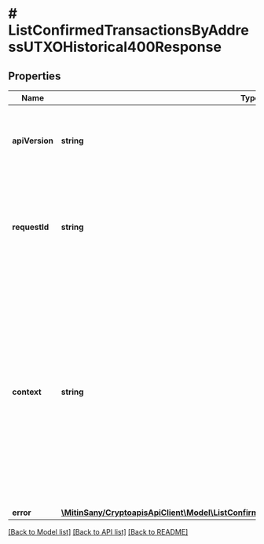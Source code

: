 # # ListConfirmedTransactionsByAddressUTXOHistorical400Response

## Properties

Name | Type | Description | Notes
------------ | ------------- | ------------- | -------------
**apiVersion** | **string** | Specifies the version of the API that incorporates this endpoint. |
**requestId** | **string** | Defines the ID of the request. The &#x60;requestId&#x60; is generated by Crypto APIs and it&#39;s unique for every request. |
**context** | **string** | In batch situations the user can use the context to correlate responses with requests. This property is present regardless of whether the response was successful or returned as an error. &#x60;context&#x60; is specified by the user. | [optional]
**error** | [**\MitinSany/CryptoapisApiClient\Model\ListConfirmedTransactionsByAddressUTXOHistoricalE400**](ListConfirmedTransactionsByAddressUTXOHistoricalE400.md) |  |

[[Back to Model list]](../../README.md#models) [[Back to API list]](../../README.md#endpoints) [[Back to README]](../../README.md)
